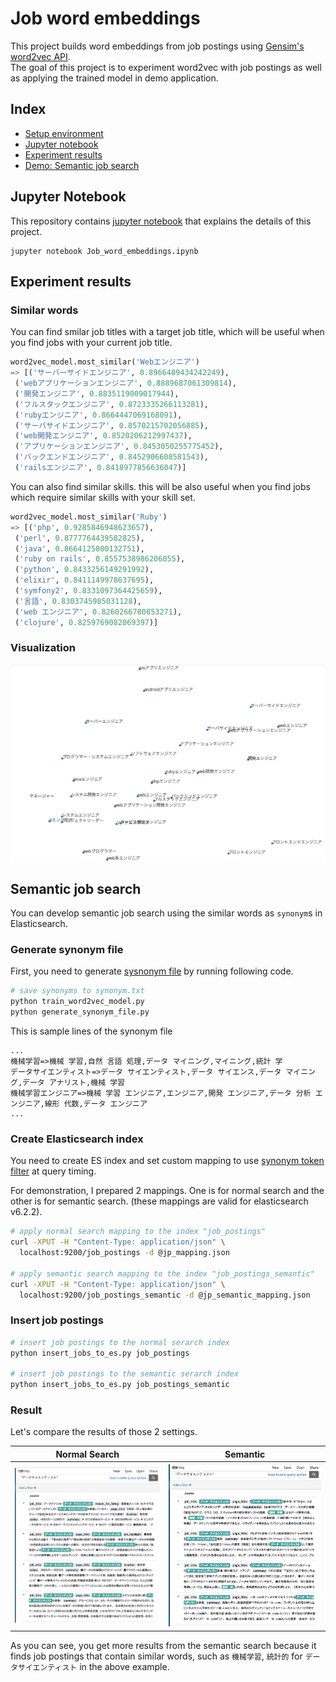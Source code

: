 # Job word embeddings
This project builds word embeddings from job postings using [Gensim's word2vec API](https://radimrehurek.com/gensim/models/word2vec.html).  
The goal of this project is to experiment word2vec with job postings as well as applying the trained model in demo application.

## Index
* [Setup environment](./setup.md)
* [Jupyter notebook](#jupyter_notebook)
* [Experiment results](#experiment_results)
* [Demo: Semantic job search](#semantic_job_search)

## Jupyter Notebook
This repository contains [jupyter notebook](./Job_word_embeddings.ipynb) that explains the details of this project.

```
jupyter notebook Job_word_embeddings.ipynb
```

## Experiment results
### Similar words
You can find smilar job titles with a target job title, which will be useful when you find jobs with your current job title.

```python
word2vec_model.most_similar('Webエンジニア')
=> [('サーバーサイドエンジニア', 0.8966489434242249),
 ('webアプリケーションエンジニア', 0.8889687061309814),
 ('開発エンジニア', 0.8835119009017944),
 ('フルスタックエンジニア', 0.8723335266113281),
 ('rubyエンジニア', 0.8664447069168091),
 ('サーバサイドエンジニア', 0.8570215702056885),
 ('web開発エンジニア', 0.8520206212997437),
 ('アプリケーションエンジニア', 0.8453050255775452),
 ('バックエンドエンジニア', 0.8452906608581543),
 ('railsエンジニア', 0.8418977856636047)]
```

You can also find similar skills. this will be also useful when you find jobs which require similar skills with your skill set.

```python
word2vec_model.most_similar('Ruby')
=> [('php', 0.9285846948623657),
 ('perl', 0.8777764439582825),
 ('java', 0.8664125800132751),
 ('ruby on rails', 0.8557538986206055),
 ('python', 0.8433256149291992),
 ('elixir', 0.8411149978637695),
 ('symfony2', 0.8331097364425659),
 ('言語', 0.8303745985031128),
 ('web エンジニア', 0.8260266780853271),
 ('clojure', 0.8259769082069397)]
```

### Visualization
![](./assets/tsne_visualization.png)

## Semantic job search
You can develop semantic job search using the similar words as `synonym`s in Elasticsearch.  

### Generate synonym file
First, you need to generate [sysnonym file](https://www.elastic.co/guide/en/elasticsearch/reference/master/analysis-synonym-tokenfilter.html) by running following code.

```sh
# save synonyms to synonym.txt
python train_word2vec_model.py
python generate_synonym_file.py
```

This is sample lines of the synonym file

```
...
機械学習=>機械 学習,自然 言語 処理,データ マイニング,マイニング,統計 学
データサイエンティスト=>データ サイエンティスト,データ サイエンス,データ マイニング,データ アナリスト,機械 学習
機械学習エンジニア=>機械 学習 エンジニア,エンジニア,開発 エンジニア,データ 分析 エンジニア,線形 代数,データ エンジニア
...
```

### Create Elasticsearch index
You need to create ES index and set custom mapping to use [synonym token filter](https://www.elastic.co/guide/en/elasticsearch/reference/master/analysis-synonym-tokenfilter.html) at query timing.

For demonstration, I prepared 2 mappings. One is for normal search and the other is for semantic search. (these mappings are valid for elasticsearch v6.2.2).

```sh
# apply normal search mapping to the index "job_postings"
curl -XPUT -H "Content-Type: application/json" \
  localhost:9200/job_postings -d @jp_mapping.json

# apply semantic search mapping to the index "job_postings_semantic"
curl -XPUT -H "Content-Type: application/json" \
  localhost:9200/job_postings_semantic -d @jp_semantic_mapping.json
```

### Insert job postings
```python
# insert job postings to the normal serarch index
python insert_jobs_to_es.py job_postings

# insert job postings to the semantic serarch index
python insert_jobs_to_es.py job_postings_semantic
```

### Result
Let's compare the results of those 2 settings.

|Normal Search|Semantic|
|---|---|
|![](./assets/normal_search_result.png)|![](./assets/semantic_search_result.png)|

As you can see, you get more results from the semantic search because it finds job postings that contain similar words, such as `機械学習`, `統計的` for `データサイエンティスト` in the above example.